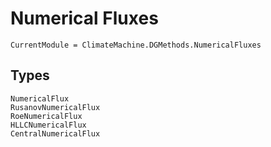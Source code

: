 # Numerical Fluxes

```@meta
CurrentModule = ClimateMachine.DGMethods.NumericalFluxes
```

## Types

```@docs
NumericalFlux
RusanovNumericalFlux
RoeNumericalFlux
HLLCNumericalFlux
CentralNumericalFlux
```
